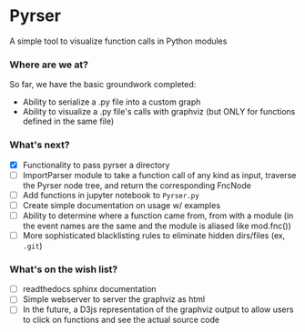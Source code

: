 # Pyrser
A simple tool to visualize function calls in Python modules

### Where are we at?
So far, we have the basic groundwork completed:
- Ability to serialize a .py file into a custom graph
- Ability to visualize a .py file's calls with graphviz (but ONLY for functions defined in the same file)

### What's next?
* [x] Functionality to pass pyrser a directory
* [ ] ImportParser module to take a function call of any kind as input, traverse the Pyrser node tree, and return the corresponding FncNode
* [ ] Add functions in jupyter notebook to ``Pyrser.py``
* [ ] Create simple documentation on usage w/ examples
* [ ] Ability to determine where a function came from, from with a module (in the event names are the same and the module is aliased like mod.fnc())
* [ ] More sophisticated blacklisting rules to eliminate hidden dirs/files (ex, ``.git``)

### What's on the wish list?
* [ ] readthedocs sphinx documentation
* [ ] Simple webserver to server the graphviz as html
* [ ] In the future, a D3js representation of the graphviz output to allow users to click on functions and see the actual source code
